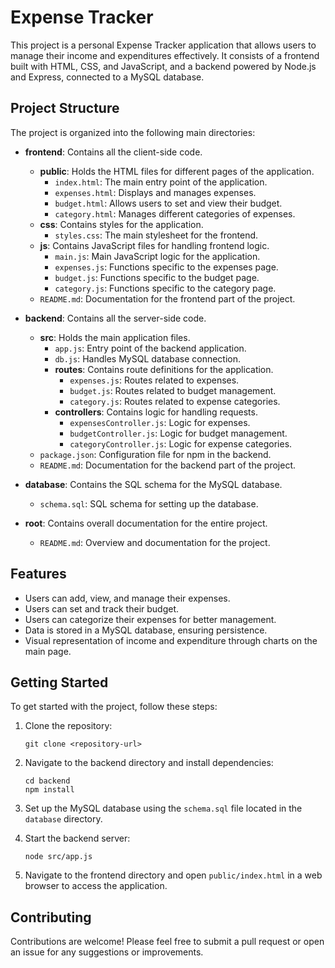 # Expense Tracker

This project is a personal Expense Tracker application that allows users to manage their income and expenditures effectively. It consists of a frontend built with HTML, CSS, and JavaScript, and a backend powered by Node.js and Express, connected to a MySQL database.

## Project Structure

The project is organized into the following main directories:

- **frontend**: Contains all the client-side code.
  - **public**: Holds the HTML files for different pages of the application.
    - `index.html`: The main entry point of the application.
    - `expenses.html`: Displays and manages expenses.
    - `budget.html`: Allows users to set and view their budget.
    - `category.html`: Manages different categories of expenses.
  - **css**: Contains styles for the application.
    - `styles.css`: The main stylesheet for the frontend.
  - **js**: Contains JavaScript files for handling frontend logic.
    - `main.js`: Main JavaScript logic for the application.
    - `expenses.js`: Functions specific to the expenses page.
    - `budget.js`: Functions specific to the budget page.
    - `category.js`: Functions specific to the category page.
  - `README.md`: Documentation for the frontend part of the project.

- **backend**: Contains all the server-side code.
  - **src**: Holds the main application files.
    - `app.js`: Entry point of the backend application.
    - `db.js`: Handles MySQL database connection.
    - **routes**: Contains route definitions for the application.
      - `expenses.js`: Routes related to expenses.
      - `budget.js`: Routes related to budget management.
      - `category.js`: Routes related to expense categories.
    - **controllers**: Contains logic for handling requests.
      - `expensesController.js`: Logic for expenses.
      - `budgetController.js`: Logic for budget management.
      - `categoryController.js`: Logic for expense categories.
  - `package.json`: Configuration file for npm in the backend.
  - `README.md`: Documentation for the backend part of the project.

- **database**: Contains the SQL schema for the MySQL database.
  - `schema.sql`: SQL schema for setting up the database.

- **root**: Contains overall documentation for the entire project.
  - `README.md`: Overview and documentation for the project.

## Features

- Users can add, view, and manage their expenses.
- Users can set and track their budget.
- Users can categorize their expenses for better management.
- Data is stored in a MySQL database, ensuring persistence.
- Visual representation of income and expenditure through charts on the main page.

## Getting Started

To get started with the project, follow these steps:

1. Clone the repository:
   ```
   git clone <repository-url>
   ```

2. Navigate to the backend directory and install dependencies:
   ```
   cd backend
   npm install
   ```

3. Set up the MySQL database using the `schema.sql` file located in the `database` directory.

4. Start the backend server:
   ```
   node src/app.js
   ```

5. Navigate to the frontend directory and open `public/index.html` in a web browser to access the application.

## Contributing

Contributions are welcome! Please feel free to submit a pull request or open an issue for any suggestions or improvements.